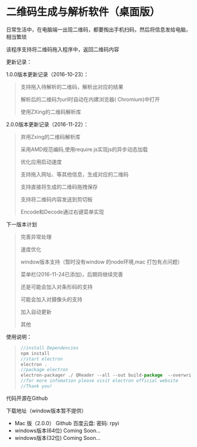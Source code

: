 
# 二维码生成与解析软件（桌面版）

日常生活中，在电脑端一出现二维码，都要掏出手机扫码，然后将信息发给电脑，相当繁琐


该程序支持将二维码拖入程序中，返回二维码内容

更新记录：

1.0.0版本更新记录（2016-10-23）：

> 支持拖入待解析的二维码，解析出对应的结果
>
> 解析后的二维码为url时自动在内建浏览器( Chromium)中打开
>
> 使用ZXing的二维码解析库


2.0.0版本更新记录（2016-11-22）：

> 弃用Zxing的二维码解析库
>
> 采用AMD规范编码,使用require.js实现js的异步动态加载
>
> 优化应用启动速度
>
> 支持拖入网址、等其他信息，生成对应的二维码
>
> 支持直接将生成的二维码拖拽保存
>
> 支持将二维码内容发送到剪切板
>
> Encode和Decode通过右键菜单实现
>


下一版本计划

> 完善异常处理
>
> 速度优化
>
> window版本支持（暂时没有window 的node环境,mac 打包有点问题）
>
> 菜单栏(2016-11-24已添加)，后期将继续完善
>
> 还是可能会加入对条形码的支持
>
> 可能会加入对摄像头的支持
>
> 加入自动更新
>
> 其他
>
> 
>

使用说明：

> ```javascript
> //install Dependencies
> npm install 
> //start electron
> electron .
> //package electron 
> electron-packager ./ QReader --all --out build-package  --overwrite --icon=./app/image/icon/app.icns"
> //for more infomation please visit electron official website 
> //Thank you!
> ```

代码开源在Github

下载地址（window版本暂不提供）

- Mac 版（2.0.0）    Github  百度云盘: 密码: rpyi
- windows版本(64位)   Coming Soon...
- windows版本(32位)   Coming Soon...  





